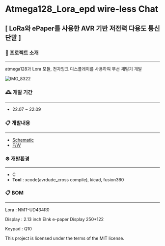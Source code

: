 # Atmega128_Lora_epd  wire-less Chat
## [ LoRa와 ePaper를 사용한 AVR 기반 저전력 다용도 통신 단말 ]


### 🚀 프로젝트 소개
------
atmega128과 Lora 모듈, 전자잉크 디스플레이를 사용하여 무선 채팅기 개발

![IMG_8322](https://github.com/elppado/atmega128_Lora_epd/assets/109073690/2786670e-222f-4baa-939e-9a51ffc3b24e)


### 🕰️ 개발 기간
------
* 22.07 ~ 22.09


### 📋 개발내용
------
- [Schematic](https://github.com/elppado/atmega128_Lora_epd/tree/main/PCB)
- [F/W](https://github.com/elppado/atmega128_Lora_epd/tree/main/firmware)  



### ⚙️ 개발환경
-----
* C
* **Tool** : xcode(avrdude_cross compile), kicad, fusion360


### 📋 BOM
------
Lora : NMT-UD434R0

Display : 2.13 inch EInk e-paper Display 250*122

Keypad : Q10



This project is licensed under the terms of the MIT license.
